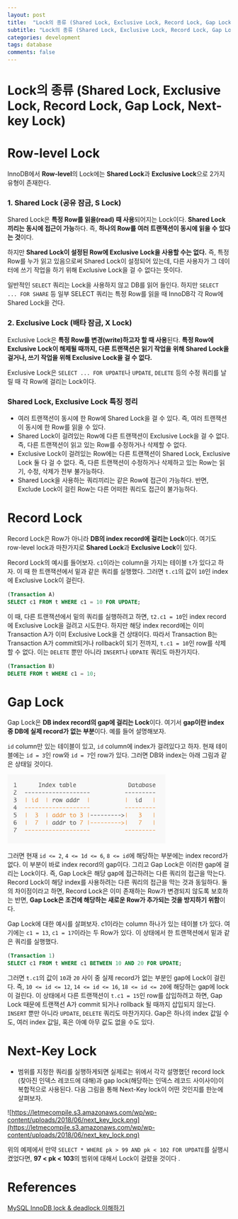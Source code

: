 ```yaml
---
layout: post
title:  "Lock의 종류 (Shared Lock, Exclusive Lock, Record Lock, Gap Lock, Next-key Lock)"
subtitle: "Lock의 종류 (Shared Lock, Exclusive Lock, Record Lock, Gap Lock, Next-key Lock)"
categories: development
tags: database
comments: false
---
```


# Lock의 종류 (Shared Lock, Exclusive Lock, Record Lock, Gap Lock, Next-key Lock)

# Row-level Lock

InnoDB에서 **Row-level**의 Lock에는 **Shared Lock**과 **Exclusive Lock**으로 2가지 유형이 존재한다. 

### 1. Shared Lock (공유 잠금, S Lock)

Shared Lock은 **특정 Row를 읽을(read) 때 사용**되어지는 Lock이다. **Shared Lock끼리는 동시에 접근이 가능**하다. 즉, **하나의 Row를 여러 트랜잭션이 동시에 읽을 수 있다는 것**이다. 

하지만 **Shared Lock이 설정된 Row에 Exclusive Lock을 사용할 수는 없다.** 즉, 특정 Row를 누가 읽고 있음으로써 Shared Lock이 설정되어 있는데, 다른 사용자가 그 데이터에 쓰기 작업을 하기 위해 Exclusive Lock을 걸 수 없다는 뜻이다.

일반적인 `SELECT` 쿼리는 Lock을 사용하지 않고 DB를 읽어 들인다. 하지만 `SELECT ... FOR SHARE` 등 일부 SELECT 쿼리는 특정 Row를 읽을 때 InnoDB각 각 Row에 Shared Lock을 건다. 

### 2. Exclusive Lock (배타 잠금, X Lock)

Exclusive Lock은 **특정 Row를 변경(write)하고자 할 때 사용**된다. **특정 Row에  Exclusive Lock이 해제될 때까지, 다른 트랜잭션은 읽기 작업을 위해 Shared Lock을 걸거나, 쓰기 작업을 위해 Exclusive Lock을 걸 수 없다.**

Exclusive Lock은 `SELECT ... FOR UPDATE`나 `UPDATE`, `DELETE` 등의 수정 쿼리를 날릴 때 각 Row에 걸리는 Lock이다.

### Shared Lock, Exclusive Lock 특징 정리

- 여러 트랜잭션이 동시에 한 Row에 Shared Lock을 걸 수 있다. 즉, 여러 트랜잭션이 동시에 한 Row를 읽을 수 있다.
- Shared Lock이 걸려있는 Row에 다른 트랜잭션이 Exclusive Lock을 걸 수 없다. 즉, 다른 트랜잭션이 읽고 있는 Row를 수정하거나 삭제할 수 없다.
- Exclusive Lock이 걸려있는 Row에는 다른 트랜잭션이 Shared Lock, Exclusive Lock 둘 다 걸 수 없다. 즉, 다른 트랜잭션이 수정하거나 삭제하고 있는 Row는 읽기, 수정, 삭제가 전부 불가능하다.
- Shared Lock을 사용하는 쿼리끼리는 같은 Row에 접근이 가능하다. 반면, Exclude Lock이 걸린 Row는 다른 어떠한 쿼리도 접근이 불가능하다.

# Record Lock

Record Lock은 Row가 아니라 **DB의 index record에 걸리는 Lock**이다. 여기도 row-level lock과 마찬가지로 **Shared Lock**과 **Exclusive Lock**이 있다. 

Record Lock의 예시를 들어보자. `c1`이라는 column을 가지는 테이블 `t`가 있다고 하자. 이 때 한 트랜잭션에서 밑과 같은 쿼리를 실행했다. 그러면 `t.c1`의 값이 `10`인 index에 Exclusive Lock이 걸린다. 

```sql
(Transaction A)
SELECT c1 FROM t WHERE c1 = 10 FOR UPDATE;
```

이 때, 다른 트랜잭션에서 밑의 쿼리를 실행하려고 하면, `t2.c1 = 10`인 index record에 Exclusive Lock을 걸려고 시도한다. 하지만 해당 index record에는 이미 Transaction A가 이미 Exclusive Lock을 건 상태이다. 따라서 Transaction B는 Transaction A가 commit되거나 rollback이 되기 전까지, `t.c1 = 10`인 row를 삭제할 수 없다. 이는 `DELETE` 뿐만 아니라 `INSERT`나 `UDPATE` 쿼리도 마찬가지다.

```sql
(Transaction B)
DELETE FROM t WHERE c1 = 10;
```

# Gap Lock

Gap Lock은 **DB index record의 gap에 걸리는 Lock**이다. 여기서 **gap이란 index 중 DB에 실제 record가 없는 부분**이다. 예를 들어 설명해보자. 

`id` column만 있는 테이블이 있고, `id` column에 index가 걸려있다고 하자. 현재 테이블에는 `id = 3`인 row와 `id = 7`인 row가 있다. 그러면 DB와 index는 아래 그림과 같은 상태일 것이다. 

![/assets/img/posts/development-database/2021-06-16-Lock%EC%9D%98%20%EC%A2%85%EB%A5%98%20(Shared%20Lock%2C%20Exclusive%20Lock%2C%20Record%20Lock%2C%20Gap%20Lock%2C%20Next-key%20Lock)/Untitled.png](/assets/img/posts/development-database/2021-06-16-Lock%EC%9D%98%20%EC%A2%85%EB%A5%98%20(Shared%20Lock%2C%20Exclusive%20Lock%2C%20Record%20Lock%2C%20Gap%20Lock%2C%20Next-key%20Lock)/Untitled.png)

그러면 현재 `id <= 2`, `4 <= 1d <= 6`, `8 <= id`에 해당하는 부분에는 index record가 없다. 이 부분이 바로 index record의 gap이다. 그리고 Gap Lock은 이러한 gap에 걸리는 Lock이다. 즉, Gap Lock은 해당 gap에 접근하려는 다른 쿼리의 접근을 막는다. Record Lock이 해당 index를 사용하려는 다른 쿼리의 접근을 막는 것과 동일하다. 둘의 차이점이라고 하면, Record Lock은 이미 존재하는 Row가 변경되지 않도록 보호하는 반면, **Gap Lock은 조건에 해당하는 새로운 Row가 추가되는 것을 방지하기 위함**이다. 

Gap Lock에 대한 예시를 살펴보자. c1이라는 column 하나가 있는 테이블 t가 있다. 여기에는 `c1 = 13`, `c1 = 17`이라는 두 Row가 있다. 이 상태에서 한 트랜잭션에서 밑과 같은 쿼리를 실행했다. 

```sql
(Transaction 1)
SELECT c1 FROM t WHERE c1 BETWEEN 10 AND 20 FOR UPDATE;
```

그러면 `t.c1`의 값이 `10`과 `20` 사이 중 실제 record가 없는 부분인 gap에 Lock이 걸린다. 즉, `10 <= id <= 12`, `14 <= id <= 16`, `18 <= id <= 20`에 해당하는 gap에 lock이 걸린다. 이 상태에서 다른 트랜잭션이 `t.c1 = 15`인 row를 삽입하려고 하면, Gap Lock 때문에 트랜잭션 A가 commit 되거나 rollback 될 때까지 삽입되지 않는다. `INSERT` 뿐만 아니라 `UPDATE`, `DELETE` 쿼리도 마찬가지다. Gap은 하나의 index 값일 수도, 여러 index 값일, 혹은 아예 아무 값도 없을 수도 있다. 

# Next-Key Lock

- 범위를 지정한 쿼리를 실행하게되면 실제로는 위에서 각각 설명했던 record lock (찾아진 인덱스 레코드에 대해)과 gap lock(해당하는 인덱스 레코드 사이사이)이 복합적으로 사용된다. 다음 그림을 통해 Next-Key lock이 어떤 것인지를 한눈에 살펴보자.

![https://letmecompile.s3.amazonaws.com/wp/wp-content/uploads/2018/06/next_key_lock.png](https://letmecompile.s3.amazonaws.com/wp/wp-content/uploads/2018/06/next_key_lock.png)

위의 예제에서 만약 `SELECT * WHERE pk > 99 AND pk < 102 FOR UPDATE`를 실행시켰었다면, **97 < pk < 103**의 범위에 대해서 Lock이 걸렸을 것이다 .

# References

[MySQL InnoDB lock & deadlock 이해하기](https://www.letmecompile.com/mysql-innodb-lock-deadlock/)